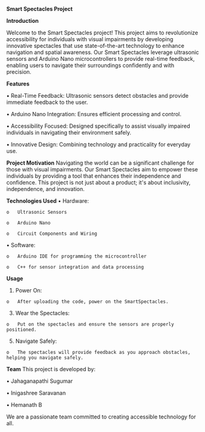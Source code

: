 
****Smart Spectacles Project****

**Introduction**

  Welcome to the Smart  Spectacles project! This project aims to revolutionize accessibility for individuals with visual impairments by developing innovative spectacles that use state-of-the-art technology to enhance navigation and spatial awareness.
  Our Smart Spectacles leverage ultrasonic sensors and Arduino Nano microcontrollers to provide real-time feedback, enabling users to navigate their surroundings confidently and with precision.
  
  **Features**
  
  •	Real-Time Feedback: Ultrasonic sensors detect obstacles and provide immediate feedback to the user.
  
  •	Arduino Nano Integration: Ensures efficient processing and control.
  
  •	Accessibility Focused: Designed specifically to assist visually impaired individuals in navigating their environment safely.
  
  •	Innovative Design: Combining technology and practicality for everyday use.

**Project Motivation**
  Navigating the world can be a significant challenge for those with visual impairments. Our Smart  Spectacles aim to empower these individuals by providing a tool that enhances their independence and confidence. This project is not just about a product; it's about inclusivity, independence, and innovation.
  
**Technologies Used**
  •	Hardware:
  
    o	Ultrasonic Sensors
    
    o	Arduino Nano
    
    o	Circuit Components and Wiring
    
  •	Software:
  
    o	Arduino IDE for programming the microcontroller
    
    o	C++ for sensor integration and data processing
    
**Usage**

  1.	Power On:
     
    o	After uploading the code, power on the SmartSpectacles.
  3.	Wear the Spectacles:
     
    o	Put on the spectacles and ensure the sensors are properly positioned.
  5.	Navigate Safely:
     
    o	The spectacles will provide feedback as you approach obstacles, helping you navigate safely.

**Team**
  This project is developed by:
  
  •	Jahaganapathi Sugumar
  
  •	Inigashree Saravanan
  
  •	Hemanath B
  
  We are a passionate team committed to creating accessible technology for all.

